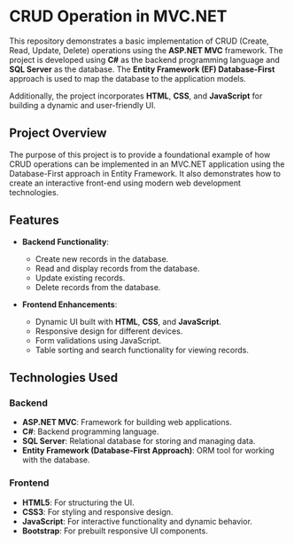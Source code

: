 # CRUD Operation in MVC.NET

This repository demonstrates a basic implementation of CRUD (Create, Read, Update, Delete) operations using the **ASP.NET MVC** framework. The project is developed using **C#** as the backend programming language and **SQL Server** as the database. The **Entity Framework (EF) Database-First** approach is used to map the database to the application models. 

Additionally, the project incorporates **HTML**, **CSS**, and **JavaScript** for building a dynamic and user-friendly UI.

## Project Overview

The purpose of this project is to provide a foundational example of how CRUD operations can be implemented in an MVC.NET application using the Database-First approach in Entity Framework. It also demonstrates how to create an interactive front-end using modern web development technologies.

## Features

- **Backend Functionality**:
  - Create new records in the database.
  - Read and display records from the database.
  - Update existing records.
  - Delete records from the database.

- **Frontend Enhancements**:
  - Dynamic UI built with **HTML**, **CSS**, and **JavaScript**.
  - Responsive design for different devices.
  - Form validations using JavaScript.
  - Table sorting and search functionality for viewing records.

## Technologies Used

### Backend
- **ASP.NET MVC**: Framework for building web applications.
- **C#**: Backend programming language.
- **SQL Server**: Relational database for storing and managing data.
- **Entity Framework (Database-First Approach)**: ORM tool for working with the database.

### Frontend
- **HTML5**: For structuring the UI.
- **CSS3**: For styling and responsive design.
- **JavaScript**: For interactive functionality and dynamic behavior.
- **Bootstrap**:  For prebuilt responsive UI components.


